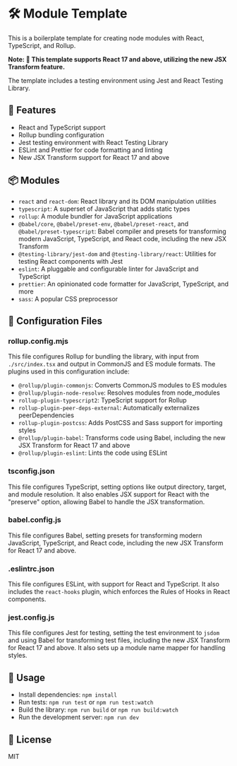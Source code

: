 # 🛠️ Module Template

This is a boilerplate template for creating node modules with React, TypeScript, and Rollup.

**Note: 🚀 This template supports React 17 and above, utilizing the new JSX Transform feature.**

The template includes a testing environment using Jest and React Testing Library.

## 🌟 Features

- React and TypeScript support
- Rollup bundling configuration
- Jest testing environment with React Testing Library
- ESLint and Prettier for code formatting and linting
- New JSX Transform support for React 17 and above

## 📦 Modules

- `react` and `react-dom`: React library and its DOM manipulation utilities
- `typescript`: A superset of JavaScript that adds static types
- `rollup`: A module bundler for JavaScript applications
- `@babel/core`, `@babel/preset-env`, `@babel/preset-react`, and `@babel/preset-typescript`: Babel compiler and presets for transforming modern JavaScript, TypeScript, and React code, including the new JSX Transform
- `@testing-library/jest-dom` and `@testing-library/react`: Utilities for testing React components with Jest
- `eslint`: A pluggable and configurable linter for JavaScript and TypeScript
- `prettier`: An opinionated code formatter for JavaScript, TypeScript, and more
- `sass`: A popular CSS preprocessor

## 🔧 Configuration Files

### rollup.config.mjs

This file configures Rollup for bundling the library, with input from `./src/index.tsx` and output in CommonJS and ES module formats. The plugins used in this configuration include:

- `@rollup/plugin-commonjs`: Converts CommonJS modules to ES modules
- `@rollup/plugin-node-resolve`: Resolves modules from node_modules
- `rollup-plugin-typescript2`: TypeScript support for Rollup
- `rollup-plugin-peer-deps-external`: Automatically externalizes peerDependencies
- `rollup-plugin-postcss`: Adds PostCSS and Sass support for importing styles
- `@rollup/plugin-babel`: Transforms code using Babel, including the new JSX Transform for React 17 and above
- `@rollup/plugin-eslint`: Lints the code using ESLint

### tsconfig.json

This file configures TypeScript, setting options like output directory, target, and module resolution. It also enables JSX support for React with the "preserve" option, allowing Babel to handle the JSX transformation.

### babel.config.js

This file configures Babel, setting presets for transforming modern JavaScript, TypeScript, and React code, including the new JSX Transform for React 17 and above.

### .eslintrc.json

This file configures ESLint, with support for React and TypeScript. It also includes the `react-hooks` plugin, which enforces the Rules of Hooks in React components.

### jest.config.js

This file configures Jest for testing, setting the test environment to `jsdom` and using Babel for transforming test files, including the new JSX Transform for React 17 and above. It also sets up a module name mapper for handling styles.

## 🚀 Usage

- Install dependencies: `npm install`
- Run tests: `npm run test` or `npm run test:watch`
- Build the library: `npm run build` or `npm run build:watch`
- Run the development server: `npm run dev`

## 📄 License



MIT
